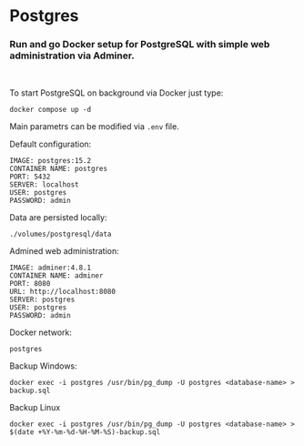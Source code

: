 # Postgres
### Run and go Docker setup for PostgreSQL with simple web administration via Adminer.

<br />

To start PostgreSQL on background via Docker just type:
```
docker compose up -d
```

Main parametrs can be modified via `.env` file.


Default configuration:
```
IMAGE: postgres:15.2
CONTAINER NAME: postgres
PORT: 5432
SERVER: localhost
USER: postgres
PASSWORD: admin
```

Data are persisted locally:
```
./volumes/postgresql/data
```

Admined web administration:
```
IMAGE: adminer:4.8.1
CONTAINER NAME: adminer
PORT: 8080
URL: http://localhost:8080
SERVER: postgres
USER: postgres
PASSWORD: admin
```

Docker network:
```
postgres
```

Backup Windows:
```
docker exec -i postgres /usr/bin/pg_dump -U postgres <database-name> > backup.sql 
```

Backup Linux
```
docker exec -i postgres /usr/bin/pg_dump -U postgres <database-name> > $(date +%Y-%m-%d-%H-%M-%S)-backup.sql 
```
